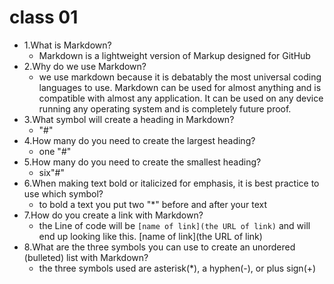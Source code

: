# class 01



- 1.What is Markdown?
  - Markdown is a lightweight version of Markup designed for GitHub 
- 2.Why do we use Markdown?
  - we use markdown because it is debatably the most universal coding languages to use. Markdown can be used for almost anything and is compatible with almost any application. It can be used on any device running any operating system and is completely future proof.
- 3.What symbol will create a heading in Markdown?
  - "#"
- 4.How many do you need to create the largest heading?
  - one "#"
- 5.How many do you need to create the smallest heading?
  - six"#"
- 6.When making text bold or italicized for emphasis, it is best practice to use which symbol?
  - to bold a text you put two "*" before and after your text
- 7.How do you create a link with Markdown?
  - the Line of code will be ``[name of link](the URL of link)`` and will end up looking like this. [name of link](the URL of link)
- 8.What are the three symbols you can use to create an unordered (bulleted) list with Markdown?
  - the three symbols used are asterisk(*), a hyphen(-), or plus sign(+) 
